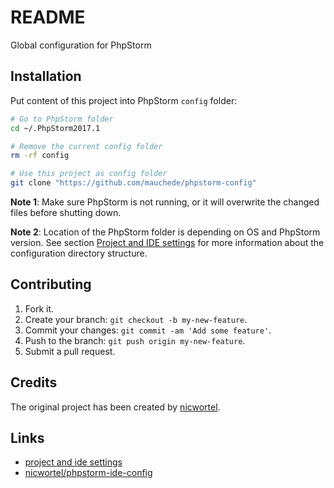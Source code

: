 # README

Global configuration for PhpStorm

## Installation

Put content of this project into PhpStorm `config` folder:

```bash
# Go to PhpStorm folder
cd ~/.PhpStorm2017.1

# Remove the current config folder
rm -rf config

# Use this project as config folder
git clone "https://github.com/mauchede/phpstorm-config"
```

__Note 1__: Make sure PhpStorm is not running, or it will overwrite the changed files before shutting down.

__Note 2__: Location of the PhpStorm folder is depending on OS and PhpStorm version. See section [Project and IDE settings](https://www.jetbrains.com/help/phpstorm/project-and-ide-settings.html) for more information about the configuration directory structure.

## Contributing

1. Fork it.
2. Create your branch: `git checkout -b my-new-feature`.
3. Commit your changes: `git commit -am 'Add some feature'`.
4. Push to the branch: `git push origin my-new-feature`.
5. Submit a pull request.

## Credits

The original project has been created by [nicwortel](https://github.com/nicwortel).

## Links

* [project and ide settings](https://www.jetbrains.com/phpstorm/help/project-and-ide-settings.html)
* [nicwortel/phpstorm-ide-config](https://github.com/nicwortel/phpstorm-ide-config)
